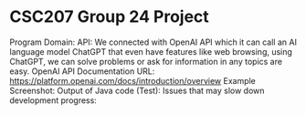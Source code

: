 # CSC207 Group 24 Project

Program Domain:
API: We connected with OpenAI API which it can call an AI language model ChatGPT that even have features like web browsing, using ChatGPT, we can solve problems or ask for information in any topics are easy.
OpenAI API Documentation URL: https://platform.openai.com/docs/introduction/overview
Example Screenshot:
Output of Java code (Test):
Issues that may slow down development progress:
